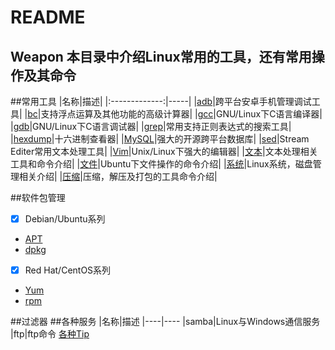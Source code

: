 README
======
Weapon
本目录中介绍Linux常用的工具，还有常用操作及其命令
------
##常用工具
|名称|描述|
|:-------------:|-----|
|[adb](adb.md)|跨平台安卓手机管理调试工具|
|[bc](bc.md)|支持浮点运算及其他功能的高级计算器|
|[gcc](gcc.md)|GNU/Linux下C语言编译器|
|[gdb](gdb.md)|GNU/Linux下C语言调试器|
|[grep](grep.md)|常用支持正则表达式的搜索工具|
|[hexdump](hexdump.md)|十六进制查看器|
|[MySQL](mysql.md)|强大的开源跨平台数据库|
|[sed](sed.md)|Stream Editer常用文本处理工具|
|[Vim](vim.md)|Unix/Linux下强大的编辑器|
|[文本](Text.md)|文本处理相关工具和命令介绍|
|[文件](File.md)|Ubuntu下文件操作的命令介绍|
|[系统](System.md)|Linux系统，磁盘管理相关介绍|
|[压缩](Compress.md)|压缩，解压及打包的工具命令介绍|

##软件包管理
- [x] Debian/Ubuntu系列
* [APT](APT.md)
* [dpkg](dpkg)
- [x] Red Hat/CentOS系列
* [Yum](Yum.md)
* [rpm](rpm.md)

##过滤器
##各种服务
|名称|描述
|----|----
|samba|Linux与Windows通信服务
|ftp|ftp命令
[各种Tip](Tips.md)
